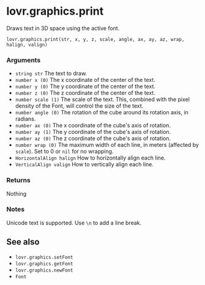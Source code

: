 <!--
category: reference
-->

lovr.graphics.print
===

Draws text in 3D space using the active font.

    lovr.graphics.print(str, x, y, z, scale, angle, ax, ay, az, wrap, halign, valign)

### Arguments

- `string str` The text to draw.
- `number x (0)` The x coordinate of the center of the text.
- `number y (0)` The y coordinate of the center of the text.
- `number z (0)` The z coordinate of the center of the text.
- `number scale (1)` The scale of the text.  This, combined with the pixel density of the Font, will
  control the size of the text.
- `number angle (0)` The rotation of the cube around its rotation axis, in radians.
- `number ax (0)` The x coordinate of the cube's axis of rotation.
- `number ay (1)` The y coordinate of the cube's axis of rotation.
- `number az (0)` The z coordinate of the cube's axis of rotation.
- `number wrap (0)` The maximum width of each line, in meters (affected by `scale`).  Set to 0 or
  `nil` for no wrapping.
- `HorizontalAlign halign` How to horizontally align each line.
- `VerticalAlign valign` How to vertically align each line.

### Returns

Nothing

### Notes

Unicode text is supported.  Use `\n` to add a line break.

See also
---

- `lovr.graphics.setFont`
- `lovr.graphics.getFont`
- `lovr.graphics.newFont`
- `Font`
